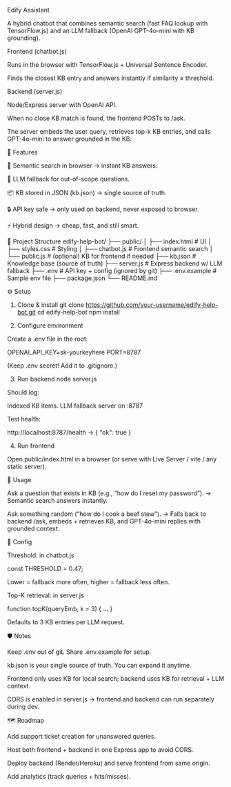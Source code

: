 Edify Assistant

A hybrid chatbot that combines semantic search (fast FAQ lookup with TensorFlow.js) and an LLM fallback (OpenAI GPT-4o-mini with KB grounding).

Frontend (chatbot.js)

Runs in the browser with TensorFlow.js + Universal Sentence Encoder.

Finds the closest KB entry and answers instantly if similarity ≥ threshold.

Backend (server.js)

Node/Express server with OpenAI API.

When no close KB match is found, the frontend POSTs to /ask.

The server embeds the user query, retrieves top-k KB entries, and calls GPT-4o-mini to answer grounded in the KB.

🚀 Features

🔎 Semantic search in browser → instant KB answers.

🧠 LLM fallback for out-of-scope questions.

📦 KB stored in JSON (kb.json) → single source of truth.

🔒 API key safe → only used on backend, never exposed to browser.

⚡ Hybrid design → cheap, fast, and still smart.

📂 Project Structure
edify-help-bot/
├── public/
│   ├── index.html      # UI
│   ├── styles.css      # Styling
│   ├── chatbot.js      # Frontend semantic search
│   └── public.js       # (optional) KB for frontend if needed
├── kb.json             # Knowledge base (source of truth)
├── server.js           # Express backend w/ LLM fallback
├── .env                # API key + config (ignored by git)
├── .env.example        # Sample env file
├── package.json
└── README.md

⚙️ Setup
1. Clone & install
git clone https://github.com/your-username/edify-help-bot.git
cd edify-help-bot
npm install

2. Configure environment

Create a .env file in the root:

OPENAI_API_KEY=sk-yourkeyhere
PORT=8787


(Keep .env secret! Add it to .gitignore.)

3. Run backend
node server.js


Should log:

Indexed <N> KB items.
LLM fallback server on :8787


Test health:

http://localhost:8787/health
→ { "ok": true }

4. Run frontend

Open public/index.html in a browser (or serve with Live Server / vite / any static server).

🧩 Usage

Ask a question that exists in KB (e.g., “how do I reset my password”).
→ Semantic search answers instantly.

Ask something random (“how do I cook a beef stew”).
→ Falls back to backend /ask, embeds + retrieves KB, and GPT-4o-mini replies with grounded context.

🔧 Config

Threshold: in chatbot.js

const THRESHOLD = 0.47;


Lower = fallback more often, higher = fallback less often.

Top-K retrieval: in server.js

function topK(queryEmb, k = 3) { ... }


Defaults to 3 KB entries per LLM request.

🛡️ Notes

Keep .env out of git. Share .env.example for setup.

kb.json is your single source of truth. You can expand it anytime.

Frontend only uses KB for local search; backend uses KB for retrieval + LLM context.

CORS is enabled in server.js → frontend and backend can run separately during dev.

🗺️ Roadmap

 Add support ticket creation for unanswered queries.

 Host both frontend + backend in one Express app to avoid CORS.

 Deploy backend (Render/Heroku) and serve frontend from same origin.

 Add analytics (track queries + hits/misses).